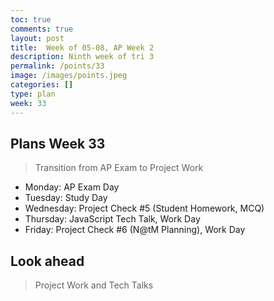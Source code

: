 ```yaml
---
toc: true
comments: true
layout: post
title:  Week of 05-08, AP Week 2
description: Ninth week of tri 3
permalink: /points/33
image: /images/points.jpeg
categories: []
type: plan
week: 33
---
```


## Plans Week 33
> Transition from AP Exam to Project Work
- Monday: AP Exam Day
- Tuesday: Study Day
- Wednesday: Project Check #5 (Student Homework, MCQ)
- Thursday: JavaScript Tech Talk, Work Day
- Friday: Project Check #6 (N@tM Planning), Work Day

## Look ahead
> Project Work and Tech Talks